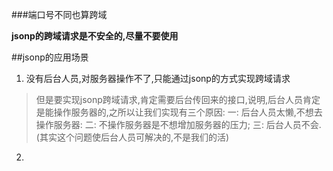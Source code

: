 ###端口号不同也算跨域

**jsonp的跨域请求是不安全的,尽量不要使用**

##jsonp的应用场景

1. 没有后台人员,对服务器操作不了,只能通过jsonp的方式实现跨域请求
> 但是要实现jsonp跨域请求,肯定需要后台传回来的接口,说明,后台人员肯定是能操作服务器的,之所以让我们实现有三个原因: 一: 后台人员太懒,不想去操作服务器: 二: 不操作服务器是不想增加服务器的压力; 三: 后台人员不会.(其实这个问题使后台人员可解决的,不是我们的活)

2. 
